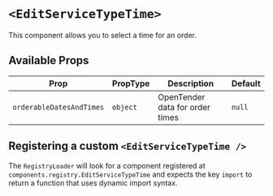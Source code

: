 # `<EditServiceTypeTime>`

This component allows you to select a time for an order.

## Available Props

| Prop                     | PropType | Description                     | Default |
| ------------------------ | -------- | ------------------------------- | ------- |
| `orderableDatesAndTimes` | `object` | OpenTender data for order times | `null`  |

## Registering a custom `<EditServiceTypeTime />`

The `RegistryLoader` will look for a component registered at `components.registry.EditServiceTypeTime` and expects the key `import` to return a function that uses dynamic import syntax.
